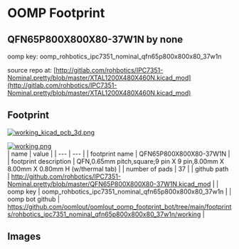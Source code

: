 # OOMP Footprint  
## QFN65P800X800X80-37W1N  by none  
  
oomp key: oomp_rohbotics_ipc7351_nominal_qfn65p800x800x80_37w1n  
  
source repo at: [http://gitlab.com/rohbotics/IPC7351-Nominal.pretty/blob/master/XTAL1200X480X460N.kicad_mod](http://gitlab.com/rohbotics/IPC7351-Nominal.pretty/blob/master/XTAL1200X480X460N.kicad_mod)  
## Footprint  
  
[![working_kicad_pcb_3d.png](working_kicad_pcb_3d_600.png)](working_kicad_pcb_3d.png)  
  
[![working.png](working_600.png)](working.png)  
| name | value | 
| --- | --- | 
| footprint name | QFN65P800X800X80-37W1N | 
| footprint description | QFN,0.65mm pitch,square;9 pin X 9 pin,8.00mm X 8.00mm X 0.80mm H (w/thermal tab) | 
| number of pads | 37 | 
| github path | http://github.com/rohbotics/IPC7351-Nominal.pretty/blob/master/QFN65P800X800X80-37W1N.kicad_mod | 
| oomp key | oomp_rohbotics_ipc7351_nominal_qfn65p800x800x80_37w1n | 
| oomp bot github | https://github.com/oomlout/oomlout_oomp_footprint_bot/tree/main/footprints/rohbotics_ipc7351_nominal_qfn65p800x800x80_37w1n/working | 
## Images  
